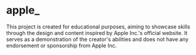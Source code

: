 # apple_
This project is created for educational purposes, aiming to showcase skills through the design and content inspired by Apple Inc.'s official website. It serves as a demonstration of the creator's abilities and does not have any endorsement or sponsorship from Apple Inc.
